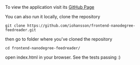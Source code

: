 To view the application visit its [GitHub Page](http://iohansson.github.io/frontend-nanodegree-feedreader/dist/)

You can also run it locally, clone the repository

`git clone https://github.com/iohansson/frontend-nanodegree-feedreader.git`

then go to folder where you've cloned the repository

`cd frontend-nanodegree-feedreader/`

open index.html in your browser. See the tests passing :)